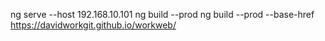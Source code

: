 ng serve --host 192.168.10.101
ng build --prod
ng build --prod --base-href https://davidworkgit.github.io/workweb/